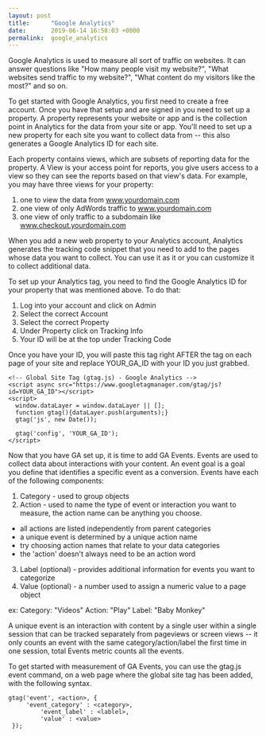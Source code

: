 ```yaml
---
layout: post
title:      "Google Analytics"
date:       2019-06-14 16:58:03 +0000
permalink:  google_analytics
---
```



Google Analytics is used to measure all sort of traffic on websites. It can answer questions like "How many people visit my website?", "What websites send traffic to my website?", "What content do my visitors like the most?" and so on. 

To get started with Google Analytics, you first need to create a free account. Once you have that setup and are signed in you need to set up a property. A property represents your website or app and is the collection point in Analytics for the data from your site or app. You'll need to set up a new property for each site you want to collect data from -- this also generates a Google Analytics ID for each site. 

Each property contains views, which are subsets of reporting data for the property. A View is your access point for reports, you give users access to a view so they can see the reports based on that view's data. For example, you may have three views for your property: 
1.  one to view the data from www.yourdomain.com
2.  one view of only AdWords traffic to www.yourdomain.com
3.  one view of only traffic to a subdomain like www.checkout.yourdomain.com

When you add a new web property to your Analytics account, Analytics generates the tracking code snippet that you need to add to the pages whose data you want to collect. You can use it as it or you can customize it to collect additional data. 

To set up your Analytics tag, you need to find the Google Analytics ID for your property that was mentioned above. To do that: 
1. Log into your account and click on Admin
2. Select the correct Account
3. Select the correct Property
4. Under Property click on Tracking Info 
5. Your ID will be at the top under Tracking Code

Once you have your ID, you will paste this tag right AFTER the <head> tag on each page of your site and replace YOUR_GA_ID with your ID you just grabbed. 

```
<!-- Global Site Tag (gtag.js) - Google Analytics -->
<script async src="https://www.googletagmanager.com/gtag/js?id=YOUR_GA_ID"></script>
<script>
  window.dataLayer = window.dataLayer || [];
  function gtag(){dataLayer.push(arguments);}
  gtag('js', new Date());

  gtag('config', 'YOUR_GA_ID');
</script>
```

Now that you have GA set up, it is time to add GA Events. Events are used to collect data about interactions with your content. An event goal is a goal you define that identifies a specific event as a conversion. Events have each of the following components: 
1. Category - used to group objects
2. Action - used to name the type of event or interaction you want to measure, the action name can be anything you choose. 
* all actions are listed independently from parent categories
* a unique event is determined by a unique action name
* try choosing action names that relate to your data categories
* the 'action' doesn't always need to be an action word
3. Label (optional) - provides additional information for events you want to categorize
4. Value (optional) -  a number used to assign a numeric value to a page object

ex: Category: "Videos"
       Action: "Play"
			 Label: "Baby Monkey"

A unique event is an interaction with content by a single user within a single session that can be tracked separately from pageviews or screen views -- it only counts an event with the same category/action/label the first time in one session, total Events metric counts all the events. 

To get started with measurement of GA Events, you can use the gtag.js event command, on a web page where the global site tag has been added, with the following syntax. 

```
gtag('event', <action>, {
     'event_category' : <category>, 
		 'event_label' : <lablel>,
		 'value' : <value>
 });
```



